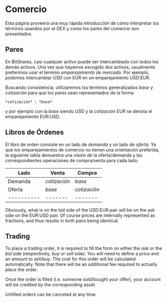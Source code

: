 # Comercio

Esta página proveerá una muy rápida introducción de cómo interpretar los términos usandos por el DEX y como los pares del comercio son presentados.

## Pares

En BitShares, casi cualquier activo puede ser intercambiado con todos los demás activos. Una vez que hayamos escogido dos activos, usualmente preferimos usar el término *emparejamiento de mercado*. Por ejemplo, podemos intercambiar USD con EUR en un emparejamiento USD:EUR.

Buscando consistencia, utilizaremos los términos generalizados *base* y *cotización* para que los pares sean representados de la forma

    *cotización* : *base*
    

y por ejemplo con la *base* siendo USD y la *cotización* EUR se denota el emparejamiento EUR:USD.

## Libros de Órdenes

El libro de orden consiste en un lado de *demanda* y un lado de *oferta*. Ya que los emparejamientos de comercio no tienen una orientación preferida, la siguiente tabla demuestra una visión de la oferta/demanda y las correspondientes operaciones de compra/venta para cada lado:

| Lado          | Venta        | Compra       |
| ------------- | ------------ | ------------ |
| Demanda       | *cotización* | *base*       |
| Oferta        | *base*       | *cotización* |
| \---\---\---- | \---\----    | \---\----    |

Obviously, what is on the bid side of the USD:EUR pair will be on the ask side on the EUR:USD pair. Of course prices are internally represented as fractions, and thus results in both pairs being identical.

## Trading

To place a trading order, it is required to fill the form on either the *ask* or the *bid* side (respectively, *buy* or *sell* side). You will need to define a *price* and an *amount* to sell/buy. The cost for this order will be calculated automatically. Note that there will be an additional fee required to actually place the order.

Once the order is filled (i.e. someone sold/bought your offer), your account will be credited by the corresponding asset.

Unfilled orders can be canceled at any time.